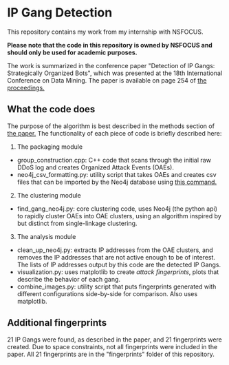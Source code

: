 # IP Gang Detection

This repository contains my work from my internship with NSFOCUS.

**Please note that the code in this repository is owned by NSFOCUS and should only be used for academic purposes.**

The work is summarized in the conference paper "Detection of IP Gangs: Strategically Organized Bots", which was presented at the 18th International Conference on Data Mining. The paper is available on page 254 of [the proceedings.](https://link.springer.com/book/10.1007/978-3-319-95786-9)

## What the code does
The purpose of the algorithm is best described in the methods section of [the paper.](https://link.springer.com/book/10.1007/978-3-319-95786-9)
The functionality of each piece of code is briefly described here:
1. The packaging module
- group_construction.cpp: C++ code that scans through the initial raw DDoS log and creates Organized Attack Events (OAEs).
- neo4j_csv_formatting.py: utility script that takes OAEs and creates csv files that can be imported by the Neo4j database using [this command.](https://neo4j.com/docs/operations-manual/current/tools/import/)
2. The clustering module
- find_gang_neo4j.py: core clustering code, uses Neo4j (the python api) to rapidly cluster OAEs into OAE clusters, using an algorithm inspired by but distinct from single-linkage clustering.
3. The analysis module
- clean_up_neo4j.py: extracts IP addresses from the OAE clusters, and removes the IP addresses that are not active enough to be of interest. The lists of IP addresses output by this code are the detected IP Gangs.
- visualization.py: uses matplotlib to create *attack fingerprints*, plots that describe the behavior of each gang.
- combine_images.py: utility script that puts fingerprints generated with different configurations side-by-side for comparison. Also uses matplotlib.

## Additional fingerprints
21 IP Gangs were found, as described in the paper, and 21 fingerprints were created.
Due to space constraints, not all fingerprints were included in the paper. All 21 fingerprints are in the "fingerprints" folder of this repository.
